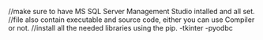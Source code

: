 //make sure to have MS SQL Server Management Studio intalled and all set.
//file also contain executable and source code, either you can use Compiler or not.
//install all the needed libraries using the pip.
-tkinter
-pyodbc
